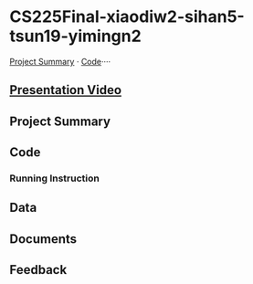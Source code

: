 # CS225Final-xiaodiw2-sihan5-tsun19-yimingn2

[Project Summary](https://github.com/JasonChen-sihan5/CS225Final-xiaodiw2-sihan5-tsun19-yimingn2/blob/main/README.md#project-summary) · [Code](#Code)····

## [Presentation Video]()

## Project Summary

## Code

### Running Instruction

## Data

## Documents

## Feedback

